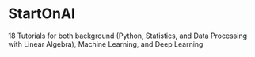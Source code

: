 # StartOnAI
18 Tutorials for both background (Python, Statistics, and Data Processing with Linear Algebra), Machine Learning, and Deep Learning
